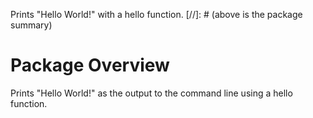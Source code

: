 Prints "Hello World!" with a hello function.
[//]: # (above is the package summary)

# Package Overview
Prints "Hello World!" as the output to the command line using a hello function.